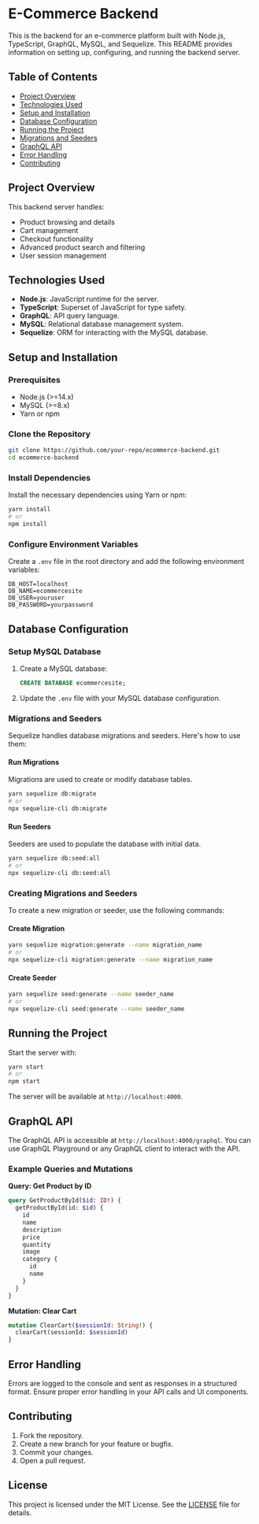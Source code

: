 # E-Commerce Backend

This is the backend for an e-commerce platform built with Node.js, TypeScript, GraphQL, MySQL, and Sequelize. This README provides information on setting up, configuring, and running the backend server.

## Table of Contents

- [Project Overview](#project-overview)
- [Technologies Used](#technologies-used)
- [Setup and Installation](#setup-and-installation)
- [Database Configuration](#database-configuration)
- [Running the Project](#running-the-project)
- [Migrations and Seeders](#migrations-and-seeders)
- [GraphQL API](#graphql-api)
- [Error Handling](#error-handling)
- [Contributing](#contributing)

## Project Overview

This backend server handles:

- Product browsing and details
- Cart management
- Checkout functionality
- Advanced product search and filtering
- User session management

## Technologies Used

- **Node.js**: JavaScript runtime for the server.
- **TypeScript**: Superset of JavaScript for type safety.
- **GraphQL**: API query language.
- **MySQL**: Relational database management system.
- **Sequelize**: ORM for interacting with the MySQL database.

## Setup and Installation

### Prerequisites

- Node.js (>=14.x)
- MySQL (>=8.x)
- Yarn or npm

### Clone the Repository

```bash
git clone https://github.com/your-repo/ecommerce-backend.git
cd ecommerce-backend
```

### Install Dependencies

Install the necessary dependencies using Yarn or npm:

```bash
yarn install
# or
npm install
```

### Configure Environment Variables

Create a `.env` file in the root directory and add the following environment variables:

```env
DB_HOST=localhost
DB_NAME=ecommercesite
DB_USER=youruser
DB_PASSWORD=yourpassword
```

## Database Configuration

### Setup MySQL Database

1. Create a MySQL database:

   ```sql
   CREATE DATABASE ecommercesite;
   ```

2. Update the `.env` file with your MySQL database configuration.

### Migrations and Seeders

Sequelize handles database migrations and seeders. Here's how to use them:

#### Run Migrations

Migrations are used to create or modify database tables.

```bash
yarn sequelize db:migrate
# or
npx sequelize-cli db:migrate
```

#### Run Seeders

Seeders are used to populate the database with initial data.

```bash
yarn sequelize db:seed:all
# or
npx sequelize-cli db:seed:all
```

### Creating Migrations and Seeders

To create a new migration or seeder, use the following commands:

#### Create Migration

```bash
yarn sequelize migration:generate --name migration_name
# or
npx sequelize-cli migration:generate --name migration_name
```

#### Create Seeder

```bash
yarn sequelize seed:generate --name seeder_name
# or
npx sequelize-cli seed:generate --name seeder_name
```

## Running the Project

Start the server with:

```bash
yarn start
# or
npm start
```

The server will be available at `http://localhost:4000`.

## GraphQL API

The GraphQL API is accessible at `http://localhost:4000/graphql`. You can use GraphQL Playground or any GraphQL client to interact with the API.

### Example Queries and Mutations

**Query: Get Product by ID**

```graphql
query GetProductById($id: ID!) {
  getProductById(id: $id) {
    id
    name
    description
    price
    quantity
    image
    category {
      id
      name
    }
  }
}
```

**Mutation: Clear Cart**

```graphql
mutation ClearCart($sessionId: String!) {
  clearCart(sessionId: $sessionId)
}
```

## Error Handling

Errors are logged to the console and sent as responses in a structured format. Ensure proper error handling in your API calls and UI components.

## Contributing

1. Fork the repository.
2. Create a new branch for your feature or bugfix.
3. Commit your changes.
4. Open a pull request.

## License

This project is licensed under the MIT License. See the [LICENSE](LICENSE) file for details.
